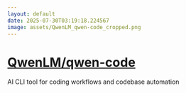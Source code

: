 ```yaml
---
layout: default
date: 2025-07-30T03:19:18.224567
image: assets/QwenLM_qwen-code_cropped.png
---
```


# [QwenLM/qwen-code](https://github.com/QwenLM/qwen-code)

AI CLI tool for coding workflows and codebase automation
